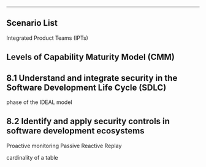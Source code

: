 

---

## Scenario List 

Integrated Product Teams (IPTs)

## Levels of Capability Maturity Model (CMM)

## 8.1 Understand and integrate security in the Software Development Life Cycle (SDLC)
phase of the IDEAL model


## 8.2 Identify and apply security controls in software development ecosystems
Proactive monitoring
Passive 
Reactive
Replay

cardinality of a table
